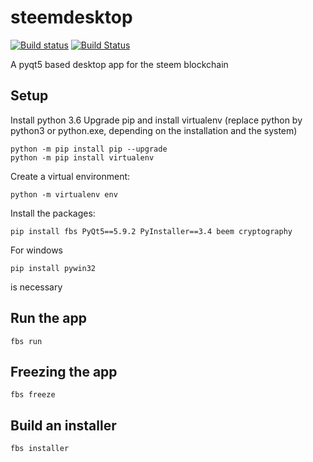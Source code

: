 # steemdesktop
[![Build status](https://ci.appveyor.com/api/projects/status/bslkklpossc3xmub?svg=true)](https://ci.appveyor.com/project/holger80/steemdesktop)
[![Build Status](https://travis-ci.org/holgern/steemdesktop.svg?branch=master)](https://travis-ci.org/holgern/steemdesktop)

A pyqt5 based desktop app for the steem blockchain

## Setup 
Install python 3.6
Upgrade pip and install virtualenv (replace python by python3 or python.exe, depending on the installation and the system)
```
python -m pip install pip --upgrade
python -m pip install virtualenv
```

Create a virtual environment:
```
python -m virtualenv env
```

Install the packages:
```
pip install fbs PyQt5==5.9.2 PyInstaller==3.4 beem cryptography
```

For windows
```
pip install pywin32
```
is necessary

## Run the app
```
fbs run
```

## Freezing the app
```
fbs freeze
```
## Build an installer
```
fbs installer
```